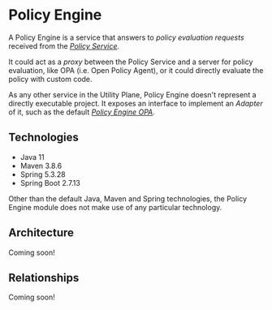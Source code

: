 # Policy Engine

A Policy Engine is a service that answers to _policy evaluation requests_ 
received from the [_Policy Service_](../../product-plane/policy.md).

It could act as a _proxy_ between the Policy Service and a server for policy evaluation, 
like OPA (i.e. Open Policy Agent), or it could directly evaluate the policy with custom code.

As any other service in the Utility Plane, Policy Engine doesn't represent a directly executable project.
It exposes an interface to implement an _Adapter_ of it, such as the default [_Policy Engine OPA_](adapters/opa.md).

## Technologies
* Java 11
* Maven 3.8.6
* Spring 5.3.28
* Spring Boot 2.7.13

Other than the default Java, Maven and Spring technologies,
the Policy Engine module does not make use of any particular technology.

## Architecture
Coming soon!

## Relationships
Coming soon!